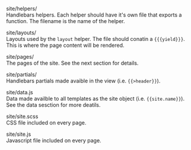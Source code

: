 <span class="icon-folder"></span> site/helpers/  
Handlebars helpers. Each helper should have it's own file that exports a function. The filename is the name of the helper.

<span class="icon-folder"></span> site/layouts/  
Layouts used by the `layout` helper. The file should conatin a `{{{yield}}}`. This is where the page content will be rendered.

<span class="icon-folder"></span> site/pages/  
The pages of the site. See the next section for details.

<span class="icon-folder"></span> site/partials/  
Handlebars partials made avaible in the view (i.e. `{{>header}}`).

<span class="icon-file"></span> site/data.js  
Data made availble to all templates as the site object (i.e. `{{site.name}}`). See the data sesction for more deatils.

<span class="icon-file"></span> site/site.scss  
CSS file included on every page.

<span class="icon-file"></span> site/site.js  
Javascript file included on every page.


